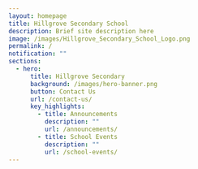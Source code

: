 ```yaml
---
layout: homepage
title: Hillgrove Secondary School
description: Brief site description here
image: /images/Hillgrove_Secondary_School_Logo.png
permalink: /
notification: ""
sections:
  - hero:
      title: Hillgrove Secondary
      background: /images/hero-banner.png
      button: Contact Us
      url: /contact-us/
      key_highlights:
        - title: Announcements
          description: ""
          url: /announcements/
        - title: School Events
          description: ""
          url: /school-events/
---
```


